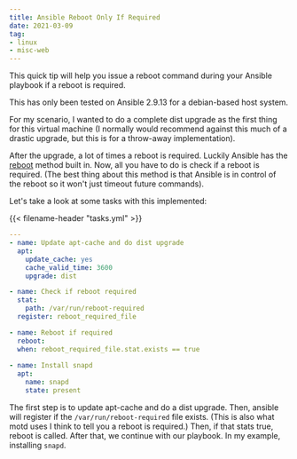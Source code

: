 ```yaml
---
title: Ansible Reboot Only If Required
date: 2021-03-09
tag:
- linux
- misc-web
---
```

This quick tip will help you issue a reboot command during your Ansible playbook if a reboot is required.

<!--more-->

This has only been tested on Ansible 2.9.13 for a debian-based host system.

For my scenario, I wanted to do a complete dist upgrade as the first thing for this virtual machine (I normally would recommend against this much of a drastic upgrade, but this is for a throw-away implementation).

After the upgrade, a lot of times a reboot is required.  Luckily Ansible has the [reboot](https://docs.ansible.com/ansible/latest/collections/ansible/builtin/reboot_module.html) method built in.  Now, all you have to do is check if a reboot is required.  (The best thing about this method is that Ansible is in control of the reboot so it won't just timeout future commands).

Let's take a look at some tasks with this implemented: 

{{< filename-header "tasks.yml" >}}
```yaml
---
- name: Update apt-cache and do dist upgrade
  apt:
    update_cache: yes
    cache_valid_time: 3600
    upgrade: dist

- name: Check if reboot required
  stat:
    path: /var/run/reboot-required
  register: reboot_required_file

- name: Reboot if required
  reboot:
  when: reboot_required_file.stat.exists == true
  
- name: Install snapd
  apt:
    name: snapd
    state: present
```

The first step is to update apt-cache and do a dist upgrade.  Then, ansible will register if the `/var/run/reboot-required` file exists. (This is also what motd uses I think to tell you a reboot is required.)  Then, if that stats true, reboot is called.  After that, we continue with our playbook.  In my example, installing `snapd`.
